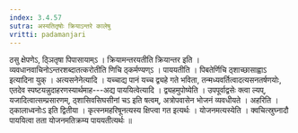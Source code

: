 ```yaml
---
index: 3.4.57
sutra: अस्यतितृषोः क्रियाऽन्तरे कालेषु
vritti: padamanjari
---
```


 ठसु क्षेपणेऽ, ठ्ञितृषा पिपासायाम्ऽ । क्रियामन्तरयतीति क्रियान्तर इति । व्यवधानवाचिनोऽन्तरशब्दातत्करोतीति णिचि ठ्कर्मण्यण्ऽ । पाययतीति । पिबतेर्णिचि ठ्शाच्छासाह्वाऽ इत्यादिना युक् । अत्यसनेनेत्यादि । यच्चाद्य पानं यच्च द्व्यहे गते भविता, तन्मध्यवर्तित्वादत्यसनतर्षणयोः, एतदेव स्पष्टयन्नुदाहरणस्यार्थमाह---अद्य पाययित्वेत्यादि । द्व्यहमुपोष्येति । उपपूर्वाद्वसेः क्त्वा ल्यप्, यजादित्वात्सम्प्रसारणम्, ठ्शासिवसिघसीनां चऽ इति षत्वम्, अत्रोपवासेन भोजनं व्यवधीयते । अहरिति । ठ्कालाध्वनोःऽ इति द्वितीया । कृत्स्नमहरिषूनत्यस्य क्षिप्त्वा गत इत्यर्थः । योजनमत्यस्येति । क्वचित्स्रुघ्नादौ पाययित्वा तता योजनमतिक्रम्य पाययतीत्यर्थः ॥